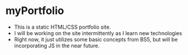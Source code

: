 # myPortfolio
- This is a static HTML/CSS portfolio site.
- I will be working on the site intermittently as I learn new technologies
- Right now, it just utilizes some basic concepts from BS5, but will be incorporating JS in the near future.
